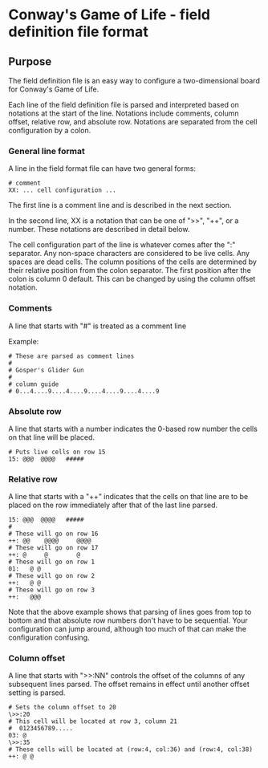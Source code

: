 # Conway's Game of Life - field definition file format

## Purpose

The field definition file is an easy way to configure a two-dimensional
board for Conway's Game of Life.

Each line of the field definition file is parsed and interpreted based on
notations at the start of the line. Notations include comments, column offset,
relative row, and absolute row. Notations are separated from the cell configuration
by a colon.

### General line format

A line in the field format file can have two general forms:

    # comment
    XX: ... cell configuration ...

The first line is a comment line and is described in the next section.

In the second line, XX is a notation that can be one of ">>", "++", or a number.
These notations are described in detail below.

The cell configuration part of the line is whatever comes after the ":" separator.
Any non-space characters are considered to be live cells. Any spaces are dead
cells. The column positions of the cells are determined by their relative
position from the colon separator. The first position after the colon is column
0 default. This can be changed by using the column offset notation.

### Comments

A line that starts with "#" is treated as a comment line

Example:

    # These are parsed as comment lines
    #
    # Gosper's Glider Gun
    #
    # column guide
    # 0...4....9....4....9....4....9....4....9

### Absolute row

A line that starts with a number indicates the 0-based row number the cells on
that line will be placed.

    # Puts live cells on row 15
    15: @@@  @@@@   #####

### Relative row

A line that starts with a "++" indicates that the cells on that line are to
be placed on the row immediately after that of the last line parsed.

    15: @@@  @@@@   #####
    #
    # These will go on row 16
    ++: @@    @@@@     @@@@
    # These will go on row 17
    ++: @     @        @
    # These will go on row 1
    01:   @ @
    # These will go on row 2
    ++:   @ @
    # These will go on row 3
    ++:   @@@

Note that the above example shows that parsing of lines goes from top to bottom
and that absolute row numbers don't have to be sequential. Your configuration
can jump around, although too much of that can make the configuration confusing.

### Column offset

A line that starts with ">>:NN" controls the offset of the columns of any
subsequent lines parsed. The offset remains in effect until another offset
setting is parsed.

    # Sets the column offset to 20
    \>>:20
    # This cell will be located at row 3, column 21
    #  0123456789.....
    03: @
    \>>:35
    # These cells will be located at (row:4, col:36) and (row:4, col:38)
    ++: @ @
